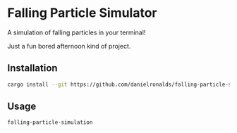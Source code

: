 # Falling Particle Simulator

A simulation of falling particles in your terminal!

Just a fun bored afternoon kind of project.

## Installation

```sh
cargo install --git https://github.com/danielronalds/falling-particle-simulation.git 
 ```

## Usage

```sh
falling-particle-simulation
 ```
